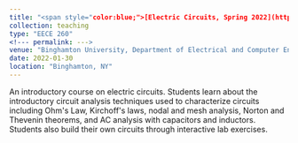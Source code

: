 ```yaml
---
title: "<span style="color:blue;">[Electric Circuits, Spring 2022](https://catalog.binghamton.edu/preview_course_nopop.php?catoid=5&coid=34520)</span>"
collection: teaching
type: "EECE 260"
<!--- permalink: --->
venue: "Binghamton University, Department of Electrical and Computer Engineering"
date: 2022-01-30
location: "Binghamton, NY"
---
```

An introductory course on electric circuits. Students learn about the introductory circuit analysis techniques used to characterize circuits including Ohm's Law, Kirchoff's laws, nodal and mesh analysis, Norton and Thevenin theorems, and AC analysis with capacitors and inductors. Students also build their own circuits through interactive lab exercises. 
